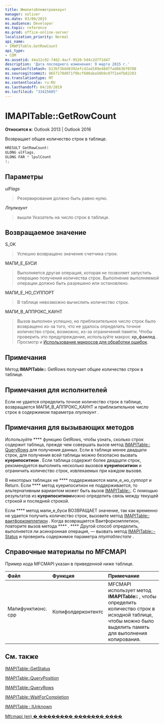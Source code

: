 ```yaml
---
title: Имапитаблежетровкаунт
manager: soliver
ms.date: 03/09/2015
ms.audience: Developer
ms.topic: reference
ms.prod: office-online-server
localization_priority: Normal
api_name:
- IMAPITable.GetRowCount
api_type:
- COM
ms.assetid: 44a12c92-7462-4acf-9520-5d4c2d7f1d47
description: 'Дата последнего изменения: 9 марта 2015 г.'
ms.openlocfilehash: b13bf3bdd8392efc42ad189e48dffad8636f0708
ms.sourcegitcommit: 8657170d071f9bcf680aba50b9c07f2a4fb82283
ms.translationtype: MT
ms.contentlocale: ru-RU
ms.lasthandoff: 04/28/2019
ms.locfileid: "33425605"
---
```

# <a name="imapitablegetrowcount"></a>IMAPITable::GetRowCount

  
  
**Относится к**: Outlook 2013 | Outlook 2016 
  
Возвращает общее количество строк в таблице. 
  
```cpp
HRESULT GetRowCount(
ULONG ulFlags,
ULONG FAR * lpulCount
);
```

## <a name="parameters"></a>Параметры

 _ulFlags_
  
> Резервирования должно быть равно нулю.
    
 _Лпулкаунт_
  
> вышли Указатель на число строк в таблице.
    
## <a name="return-value"></a>Возвращаемое значение

S_OK 
  
> Успешно возвращено значение счетчика строк.
    
МАПИ_Е_БУСИ 
  
> Выполняется другая операция, которая не позволяет запустить операцию получения количества строк. Выполнение выполняемой операции должно быть разрешено или остановлено.
    
МАПИ_Е_НО_СУППОРТ 
  
> В таблице невозможно вычислить количество строк.
    
МАПИ_В_АППРОКС_КАУНТ 
  
> Вызов выполнен успешно, но приблизительное число строк было возвращено из-за того, что не удалось определить точное количество строк, возможно, из-за ограничений памяти. Чтобы проверить это предупреждение, используйте макрос **хр_фаилед** . Просмотр и [Использование макросов для обработки ошибок](using-macros-for-error-handling.md).
    
## <a name="remarks"></a>Примечания

Метод **IMAPITable::** GetRows получает общее количество строк в таблице. 
  
## <a name="notes-to-implementers"></a>Примечания для исполнителей

Если не удается определить точное количество строк в таблице, возвращается МАПИ_В_АППРОКС_КАУНТ и приблизительное число строк в содержимом параметра _лпулкаунт_ . 
  
## <a name="notes-to-callers"></a>Примечания для вызывающих методов

Используйте **** функцию GetRows, чтобы узнать, сколько строк содержит таблица, прежде чем совершать вызов метод [IMAPITable:: QueryRows](imapitable-queryrows.md) для получения данных. Если в таблице менее двадцати строк, для получения всей таблицы можно безопасно вызвать **куерипоситион** . Если таблица содержит более двадцати строк, рекомендуется выполнить несколько вызовов **куерипоситион** и ограничить количество строк, извлекаемых при каждом вызове. 
  
В некоторых таблицах не **** поддерживаются мапи_е_но_суппорт и Return. Если **** метод куерипоситион не поддерживается, то альтернативным вариантом может быть вызов [IMAPITable::](imapitable-queryposition.md). С помощью результатов из **куерипоситион**можно определить связь между текущей строкой и последней строкой. 
  
Если **** метод мапи_е_буси ВОЗВРАЩАЕТ значение, так как временно не удается получить количество строк, вызовите метод [IMAPITable:: ваитфоркомплетион](imapitable-waitforcompletion.md) . Когда возвращается Ваитфоркомплетион, повторите вызов метода **** . **** Другой способ определить, выполняется ли асинхронная операция, — вызвать метод [IMAPITable::-Status](imapitable-getstatus.md) и проверить содержимое параметра _лпултаблестате_ . 
  
## <a name="mfcmapi-reference"></a>Справочные материалы по MFCMAPI

Пример кода MFCMAPI указан в приведенной ниже таблице.
  
|**Файл**|**Функция**|**Примечание**|
|:-----|:-----|:-----|
|Мапифунктионс. cpp  <br/> |Копифолдерконтентс  <br/> |MFCMAPI использует метод **IMAPITable::** , чтобы определить количество строк в исходной таблице, чтобы можно было выделить память для выполнения копирования.  <br/> |
   
## <a name="see-also"></a>См. также



[IMAPITable::GetStatus](imapitable-getstatus.md)
  
[IMAPITable::QueryPosition](imapitable-queryposition.md)
  
[IMAPITable::QueryRows](imapitable-queryrows.md)
  
[IMAPITable::WaitForCompletion](imapitable-waitforcompletion.md)
  
[IMAPITable : IUnknown](imapitableiunknown.md)


[Mfcmapi (en) � �������� ������� ����](mfcmapi-as-a-code-sample.md)

